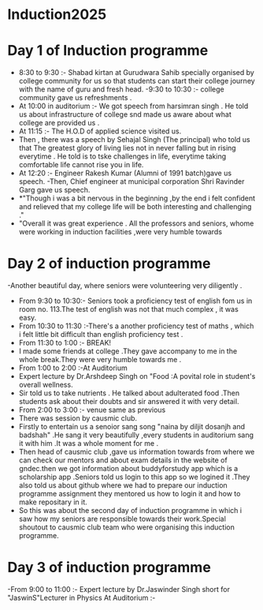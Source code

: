# Induction2025
# Day 1 of Induction programme 
- 8:30 to 9:30 :- Shabad kirtan at Gurudwara Sahib specially organised by college community for us so that students can start their college journey with the name  of guru and fresh head.
-9:30 to 10:30 :- college community gave us refreshments .
 - At 10:00 in auditorium :- We got speech from  harsimran singh . He told us about infrastructure of college snd made us aware about what college are provided us .
 - At  11:15 :- The H.O.D of applied science visited us.
 - Then , there was a speech by Sehajal Singh (The principal) who told us that The greatest glory of living lies not in never falling but in rising everytime . He told is to tske challenges in life, everytime taking comfortable life cannot rise you in life. 
 - At 12:20 :- Engineer Rakesh Kumar (Alumni of 1991 batch)gave us speech.
-Then, Chief engineer at municipal corporation Shri Ravinder Garg gave us speech.
- *"Though i was a bit nervous in the beginning ,by the end i felt confident and relieved that my college life will be both interesting and challenging ."
- "Overall it was great experience . All the professors and seniors, whome were working in induction facilities ,were very humble towards 
# Day 2 of induction programme
-Another beautiful day, where seniors were volunteering very diligently .
- From 9:30 to 10:30:- Seniors took a proficiency test of english fom us in room no. 113.The test of english was not that much complex , it was easy.
- From 10:30 to 11:30 :-There's a another proficiency test of maths , which i felt little bit difficult than english proficiency test .
- From  11:30 to 1:00 :- BREAK!
- I made some friends at college .They gave accompany to me in the whole break.They were very humble towards me .
- From 1:00 to 2:00 :-At Auditorium
- Expert lecture by Dr.Arshdeep Singh on "Food :A povital role in  student's overall  wellness.
- Sir told us to take nutrients . He talked about adulterated food .Then students ask about their doubts and sir answered it with  very detail.
- From 2:00 to 3:00  :- venue same as previous
- There was session by causmic club.
- Firstly to entertain us a senoior sang song "naina by  diljit dosanjh and badshah" .He sang it very beautifully ,every students in auditorium sang it with him .It was a whole moment for me .
- Then head of causmic club ,gave us information towards from where we can check our mentors and about exam details in the website of gndec.then we got information about buddyforstudy app  which is a scholarship app .Seniors told us login to this app so we logined it .They also told us about github where we had to prepare our induction programme assignment they mentored us how to login it and how to make repositary in it.
- So this was about the second day of induction programme in which i saw how  my seniors are responsible towards their work.Special shoutout to causmic club team who were organising this induction programme.
# Day 3 of induction programme
-From 9:00 to 11:00 :- Expert lecture by Dr.Jaswinder Singh short for "JaswinS"Lecturer in Physics 
At Auditorium :-
